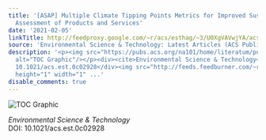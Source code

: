 ```yaml
---
title: '[ASAP] Multiple Climate Tipping Points Metrics for Improved Sustainability
  Assessment of Products and Services'
date: '2021-02-05'
linkTitle: http://feedproxy.google.com/~r/acs/esthag/~3/U0XgVAVwjYA/acs.est.0c02928
source: 'Environmental Science & Technology: Latest Articles (ACS Publications)'
description: '<p><img src="https://pubs.acs.org/na101/home/literatum/publisher/achs/journals/content/esthag/0/esthag.ahead-of-print/acs.est.0c02928/20210205/images/medium/es0c02928_0005.gif"
  alt="TOC Graphic"/></p><div><cite>Environmental Science & Technology</cite></div><div>DOI:
  10.1021/acs.est.0c02928</div><img src="http://feeds.feedburner.com/~r/acs/esthag/~4/U0XgVAVwjYA"
  height="1" width="1" ...'
disable_comments: true
---
```

<p><img src="https://pubs.acs.org/na101/home/literatum/publisher/achs/journals/content/esthag/0/esthag.ahead-of-print/acs.est.0c02928/20210205/images/medium/es0c02928_0005.gif" alt="TOC Graphic"/></p><div><cite>Environmental Science & Technology</cite></div><div>DOI: 10.1021/acs.est.0c02928</div><img src="http://feeds.feedburner.com/~r/acs/esthag/~4/U0XgVAVwjYA" height="1" width="1" ...